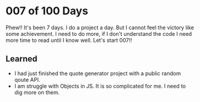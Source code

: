 # 007 of 100 Days

Phew!! It's been 7 days. I do a project a day. But I cannot feel the victory like some achievement. I need to do more, if I don't understand the code I need more time to read until I know well. Let's start 007!!

## Learned
- I had just finished the quote generator project with a public random qoute API. 
- I am struggle with Objects in JS. It is so complicated for me. I need to dig more on them.
